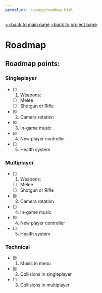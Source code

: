 ```yaml
---
permalink: /uscpg/roadmap.html
---
```

[<<back to main page](/index) [<back to project page](/uscpg)
# Roadmap

## Roadmap points:

### Singleplayer
- [ ] 1. Weapons:
  - [ ] Melee
  - [ ] Shotgun or Rifle
- [x] 2. Camera rotation
- [x] 3. In-game music
- [x] 4. New player controller
- [ ] 5. Health system

### Multiplayer
- [ ] 1. Weapons:
  - [ ] Melee
  - [ ] Shotgun or Rifle
- [x] 2. Camera rotation
- [ ] 4. In-game music
- [x] 4. New player controller
- [ ] 5. Health system

### Technical
- [x] 1. Music in menu
- [x] 2. Collisions in singleplayer
- [ ] 3. Collisions in multiplayer
